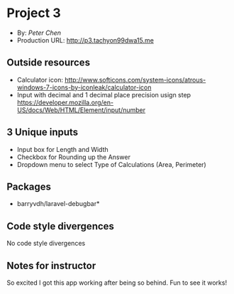 # Project 3
+ By: *Peter Chen*
+ Production URL: <http://p3.tachyon99dwa15.me>

## Outside resources
+ Calculator icon: http://www.softicons.com/system-icons/atrous-windows-7-icons-by-iconleak/calculator-icon
+ Input with decimal and 1 decimal place precision usign step https://developer.mozilla.org/en-US/docs/Web/HTML/Element/input/number

## 3 Unique inputs
+ Input box for Length and Width
+ Checkbox for Rounding up the Answer
+ Dropdown menu to select Type of Calculations (Area, Perimeter)

## Packages
+ barryvdh/laravel-debugbar*

## Code style divergences
No code style divergences

## Notes for instructor
So excited I got this app working after being so behind. Fun to see it works!
